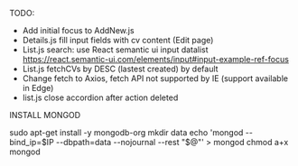 TODO:

- Add initial focus to AddNew.js 
- Details.js fill input fields with cv content (Edit page)
- List.js search: use React semantic ui input datalist https://react.semantic-ui.com/elements/input#input-example-ref-focus
- List.js fetchCVs by DESC (lastest created) by default
- Change fetch to Axios, fetch API not supported by IE (support available in Edge)
- list.js close accordion after action deleted

INSTALL MONGOD

sudo apt-get install -y mongodb-org
mkdir data
echo 'mongod --bind_ip=$IP --dbpath=data --nojournal --rest "$@"' > mongod
chmod a+x mongod